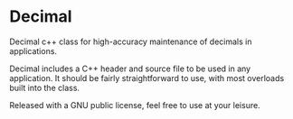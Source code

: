 # Decimal
Decimal c++ class for high-accuracy maintenance of decimals in applications. 

Decimal includes a C++ header and source file to be used in any application. It should be fairly straightforward to use, with most overloads built into the class. 

Released with a GNU public license, feel free to use at your leisure. 

